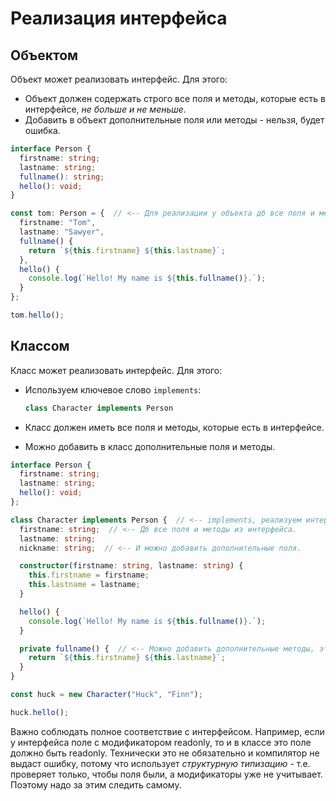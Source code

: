 # Реализация интерфейса

## Объектом

Объект может реализовать интерфейс. Для этого:

* Объект должен содержать строго все поля и методы, которые есть в интерфейсе, *не больше и не меньше*.
* Добавить в объект дополнительные поля или методы - нельзя, будет ошибка.

```typescript
interface Person {
  firstname: string;
  lastname: string;
  fullname(): string;
  hello(): void;
}

const tom: Person = {  // <-- Для реализации у объекта дб все поля и методы интерфейса.
  firstname: "Tom",
  lastname: "Sawyer",
  fullname() {
    return `${this.firstname} ${this.lastname}`;
  },
  hello() {
    console.log(`Hello! My name is ${this.fullname()}.`);
  }
};

tom.hello();
```

## Классом

Класс может реализовать интерфейс. Для этого:

* Используем ключевое слово `implements`:

  ```typescript
  class Character implements Person
  ```

* Класс должен иметь все поля и методы, которые есть в интерфейсе.

* Можно добавить в класс дополнительные поля и методы.

```typescript
interface Person {
  firstname: string;
  lastname: string;
  hello(): void;
};

class Character implements Person {  // <-- implements, реализуем интерфейс.
  firstname: string;  // <-- Дб все поля и методы из интерфейса.
  lastname: string;
  nickname: string;  // <-- И можно добавить дополнительные поля.

  constructor(firstname: string, lastname: string) {
    this.firstname = firstname;
    this.lastname = lastname;
  }

  hello() {
    console.log(`Hello! My name is ${this.fullname()}.`);
  }

  private fullname() {  // <-- Можно добавить дополнительные методы, это не ошибка.
    return `${this.firstname} ${this.lastname}`;
  }
}

const huck = new Character("Huck", "Finn");

huck.hello();
```

Важно соблюдать полное соответствие с интерфейсом. Например, если у интерфейса поле с модификатором readonly, то и в классе это поле должно быть readonly. Технически это не обязательно и компилятор не выдаст ошибку, потому что использует *структурную типизацию* - т.е. проверяет только, чтобы поля были, а модификаторы уже не учитывает. Поэтому надо за этим следить самому.